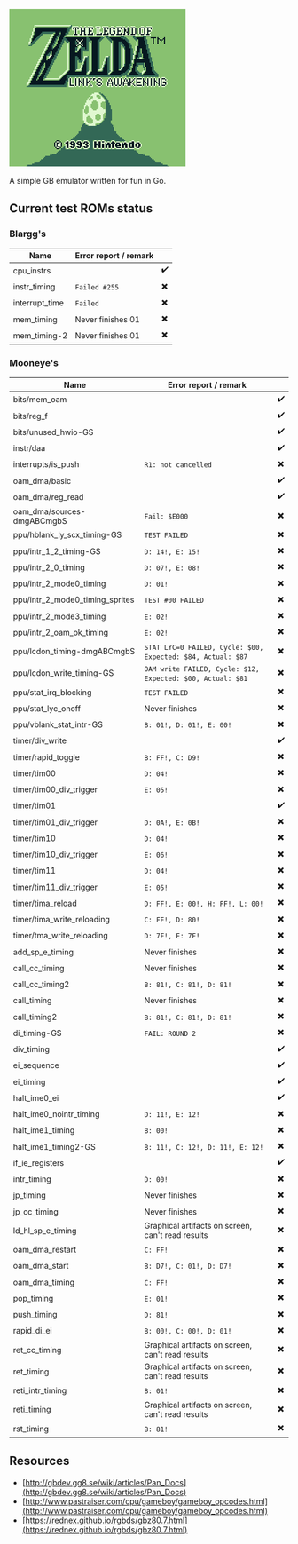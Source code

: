 ![](tloz-la.gif)

A simple GB emulator written for fun in Go.

## Current test ROMs status

### Blargg's

|Name          |Error report / remark |                        |
|--------------|----------------------|------------------------|
|cpu_instrs    |                      |:heavy_check_mark:      |
|instr_timing  |`Failed #255`         |:heavy_multiplication_x:|
|interrupt_time|`Failed`              |:heavy_multiplication_x:|
|mem_timing    |Never finishes 01     |:heavy_multiplication_x:|
|mem_timing-2  |Never finishes 01     |:heavy_multiplication_x:|

### Mooneye's

|Name                            |Error report / remark                                      |                        |
|--------------------------------|-----------------------------------------------------------|------------------------|
|bits/mem_oam                    |                                                           |:heavy_check_mark:      |
|bits/reg_f                      |                                                           |:heavy_check_mark:      |
|bits/unused_hwio-GS             |                                                           |:heavy_check_mark:      |
|instr/daa                       |                                                           |:heavy_check_mark:      |
|interrupts/is_push              |`R1: not cancelled`                                        |:heavy_multiplication_x:|
|oam_dma/basic                   |                                                           |:heavy_check_mark:      |
|oam_dma/reg_read                |                                                           |:heavy_check_mark:      |
|oam_dma/sources-dmgABCmgbS      |`Fail: $E000`                                              |:heavy_multiplication_x:|
|ppu/hblank_ly_scx_timing-GS     |`TEST FAILED`                                              |:heavy_multiplication_x:|
|ppu/intr_1_2_timing-GS          |`D: 14!, E: 15!`                                           |:heavy_multiplication_x:|
|ppu/intr_2_0_timing             |`D: 07!, E: 08!`                                           |:heavy_multiplication_x:|
|ppu/intr_2_mode0_timing         |`D: 01!`                                                   |:heavy_multiplication_x:|
|ppu/intr_2_mode0_timing_sprites |`TEST #00 FAILED`                                          |:heavy_multiplication_x:|
|ppu/intr_2_mode3_timing         |`E: 02!`                                                   |:heavy_multiplication_x:|
|ppu/intr_2_oam_ok_timing        |`E: 02!`                                                   |:heavy_multiplication_x:|
|ppu/lcdon_timing-dmgABCmgbS     |`STAT LYC=0 FAILED, Cycle: $00, Expected: $84, Actual: $87`|:heavy_multiplication_x:|
|ppu/lcdon_write_timing-GS       |`OAM write FAILED, Cycle: $12, Expected: $00, Actual: $81` |:heavy_multiplication_x:|
|ppu/stat_irq_blocking           |`TEST FAILED`                                              |:heavy_multiplication_x:|
|ppu/stat_lyc_onoff              |Never finishes                                             |:heavy_multiplication_x:|
|ppu/vblank_stat_intr-GS         |`B: 01!, D: 01!, E: 00!`                                   |:heavy_multiplication_x:|
|timer/div_write                 |                                                           |:heavy_check_mark:      |
|timer/rapid_toggle              |`B: FF!, C: D9!`                                           |:heavy_multiplication_x:|
|timer/tim00                     |`D: 04!`                                                   |:heavy_multiplication_x:|
|timer/tim00_div_trigger         |`E: 05!`                                                   |:heavy_multiplication_x:|
|timer/tim01                     |                                                           |:heavy_check_mark:      |
|timer/tim01_div_trigger         |`D: 0A!, E: 0B!`                                           |:heavy_multiplication_x:|
|timer/tim10                     |`D: 04!`                                                   |:heavy_multiplication_x:|
|timer/tim10_div_trigger         |`E: 06!`                                                   |:heavy_multiplication_x:|
|timer/tim11                     |`D: 04!`                                                   |:heavy_multiplication_x:|
|timer/tim11_div_trigger         |`E: 05!`                                                   |:heavy_multiplication_x:|
|timer/tima_reload               |`D: FF!, E: 00!, H: FF!, L: 00!`                           |:heavy_multiplication_x:|
|timer/tima_write_reloading      |`C: FE!, D: 80!`                                           |:heavy_multiplication_x:|
|timer/tma_write_reloading       |`D: 7F!, E: 7F!`                                           |:heavy_multiplication_x:|
|add_sp_e_timing                 |Never finishes                                             |:heavy_multiplication_x:|
|call_cc_timing                  |Never finishes                                             |:heavy_multiplication_x:|
|call_cc_timing2                 |`B: 81!, C: 81!, D: 81!`                                   |:heavy_multiplication_x:|
|call_timing                     |Never finishes                                             |:heavy_multiplication_x:|
|call_timing2                    |`B: 81!, C: 81!, D: 81!`                                   |:heavy_multiplication_x:|
|di_timing-GS                    |`FAIL: ROUND 2`                                            |:heavy_multiplication_x:|
|div_timing                      |                                                           |:heavy_check_mark:      |
|ei_sequence                     |                                                           |:heavy_check_mark:      |
|ei_timing                       |                                                           |:heavy_check_mark:      |
|halt_ime0_ei                    |                                                           |:heavy_check_mark:      |
|halt_ime0_nointr_timing         |`D: 11!, E: 12!`                                           |:heavy_multiplication_x:|
|halt_ime1_timing                |`B: 00!`                                                   |:heavy_multiplication_x:|
|halt_ime1_timing2-GS            |`B: 11!, C: 12!, D: 11!, E: 12!`                           |:heavy_multiplication_x:|
|if_ie_registers                 |                                                           |:heavy_check_mark:      |
|intr_timing                     |`D: 00!`                                                   |:heavy_multiplication_x:|
|jp_timing                       |Never finishes                                             |:heavy_multiplication_x:|
|jp_cc_timing                    |Never finishes                                             |:heavy_multiplication_x:|
|ld_hl_sp_e_timing               |Graphical artifacts on screen, can't read results          |:heavy_multiplication_x:|
|oam_dma_restart                 |`C: FF!`                                                   |:heavy_multiplication_x:|
|oam_dma_start                   |`B: D7!, C: 01!, D: D7!`                                   |:heavy_multiplication_x:|
|oam_dma_timing                  |`C: FF!`                                                   |:heavy_multiplication_x:|
|pop_timing                      |`E: 01!`                                                   |:heavy_multiplication_x:|
|push_timing                     |`D: 81!`                                                   |:heavy_multiplication_x:|
|rapid_di_ei                     |`B: 00!, C: 00!, D: 01!`                                   |:heavy_multiplication_x:|
|ret_cc_timing                   |Graphical artifacts on screen, can't read results          |:heavy_multiplication_x:|
|ret_timing                      |Graphical artifacts on screen, can't read results          |:heavy_multiplication_x:|
|reti_intr_timing                |`B: 01!`                                                   |:heavy_multiplication_x:|
|reti_timing                     |Graphical artifacts on screen, can't read results          |:heavy_multiplication_x:|
|rst_timing                      |`B: 81!`                                                   |:heavy_multiplication_x:|

## Resources

* [http://gbdev.gg8.se/wiki/articles/Pan_Docs](http://gbdev.gg8.se/wiki/articles/Pan_Docs)
* [http://www.pastraiser.com/cpu/gameboy/gameboy_opcodes.html](http://www.pastraiser.com/cpu/gameboy/gameboy_opcodes.html)
* [https://rednex.github.io/rgbds/gbz80.7.html](https://rednex.github.io/rgbds/gbz80.7.html)
